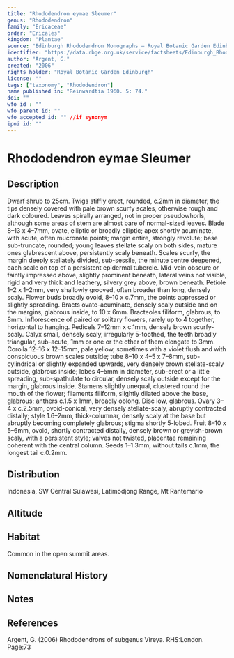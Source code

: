 ```yaml
---
title: "Rhododendron eymae Sleumer"
genus: "Rhododendron"
family: "Ericaceae"
order: "Ericales"
kingdom: "Plantae"
source: "Edinburgh Rhododendron Monographs – Royal Botanic Garden Edinburgh"
identifier: "https://data.rbge.org.uk/service/factsheets/Edinburgh_Rhododendron_Monographs.xhtml"
author: "Argent, G."
created: "2006"
rights holder: "Royal Botanic Garden Edinburgh"
license: ""
tags: ["taxonomy", "Rhododendron"]
name published in: "Reinwardtia 1960. 5: 74."
doi: ""
wfo id : ""
wfo parent id: ""
wfo accepted id: "" //if synonym                      
ipni id: ""
---
```


                       

# Rhododendron eymae Sleumer

## Description
Dwarf shrub to 25cm. Twigs stiffly erect, rounded, c.2mm in diameter, the tips densely covered with pale brown scurfy scales, otherwise rough and dark coloured. Leaves spirally arranged, not in proper pseudowhorls, although some areas of stem are almost bare of normal-sized leaves. Blade 8–13 x 4–7mm, ovate, elliptic or broadly elliptic; apex shortly acuminate, with acute, often mucronate points; margin entire, strongly revolute; base sub-truncate, rounded; young leaves stellate scaly on both sides, mature ones glabrescent above, persistently scaly beneath. Scales scurfy, the margin deeply stellately divided, sub-sessile, the minute centre deepened, each scale on top of a persistent epidermal tubercle. Mid-vein obscure or faintly impressed above, slightly prominent beneath, lateral veins not visible, rigid and very thick and leathery, silvery grey above, brown beneath. Petiole 1–2 x 1–2mm, very shallowly grooved, often broader than long, densely scaly. Flower buds broadly ovoid, 8–10 x c.7mm, the points appressed or slightly spreading. Bracts ovate-acuminate, densely scaly outside and on the margins, glabrous inside, to 10 x 6mm. Bracteoles filiform, glabrous, to 8mm. Inflorescence of paired or solitary flowers, rarely up to 4 together, horizontal to hanging. Pedicels 7–12mm x c.1mm, densely brown scurfy-scaly. Calyx small, densely scaly, irregularly 5-toothed, the teeth broadly triangular, sub-acute, 1mm or one or the other of them elongate to 3mm. Corolla 12–16 x 12–15mm, pale yellow, sometimes with a violet flush and with conspicuous brown scales outside; tube 8–10 x 4–5 x 7–8mm, sub-cylindrical or slightly expanded upwards, very densely brown stellate-scaly outside, glabrous inside; lobes 4–5mm in diameter, sub-erect or a little spreading, sub-spathulate to circular, densely scaly outside except for the margin, glabrous inside. Stamens slightly unequal, clustered round the mouth of the flower; filaments filiform, slightly dilated above the base, glabrous; anthers c.1.5 x 1mm, broadly oblong. Disc low, glabrous. Ovary 3–4 x c.2.5mm, ovoid-conical, very densely stellate-scaly, abruptly contracted distally; style 1.6–2mm, thick-columnar, densely scaly at the base but abruptly becoming completely glabrous; stigma shortly 5-lobed. Fruit 8–10 x 5–6mm, ovoid, shortly contracted distally, densely brown or greyish-brown scaly, with a persistent style; valves not twisted, placentae remaining coherent with the central column. Seeds 1–1.3mm, without tails c.1mm, the longest tail c.0.2mm.

## Distribution
Indonesia, SW Central Sulawesi, Latimodjong Range, Mt Rantemario

## Altitude


## Habitat
Common in the open summit areas.

## Nomenclatural History

                       
## Notes


## References

Argent, G. (2006) Rhododendrons of subgenus Vireya. RHS:London. Page:73
